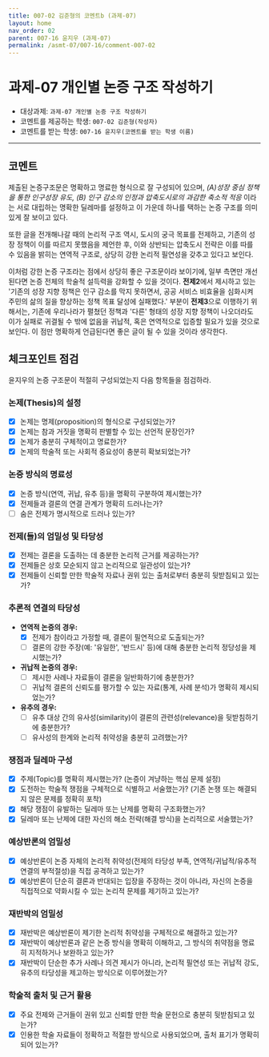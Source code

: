 ```yaml
---
title: 007-02 김준형의 코멘트b (과제-07) 
layout: home
nav_order: 02
parent: 007-16 윤지우 (과제-07)
permalink: /asmt-07/007-16/comment-007-02
---
```


# 과제-07 개인별 논증 구조 작성하기

- 대상과제: `과제-07 개인별 논증 구조 작성하기`
- 코멘트를 제공하는 학생: `007-02 김준형(작성자)` 
- 코멘트를 받는 학생: `007-16 윤지우(코멘트를 받는 학생 이름)` 

---

## 코멘트

제출된 논증구조문은 명확하고 명료한 형식으로 잘 구성되어 있으며, *(A)성장 중심 정책을 통한 인구성장 유도, (B) 인구 감소의 인정과 압축도시로의 과감한 축소적 적응* 이라는 서로 대립하는 명확한 딜레마를 설정하고 이 가운데 하나를 택하는 논증 구조를 의미있게 잘 보이고 있다. 

또한 글을 전개해나갈 때의 논리적 구조 역시, 도시의 궁극 목표를 전제하고, 기존의 성장 정책이 이를 따르지 못했음을 제언한 후, 이와 상반되는 압축도시 전략은 이를 따를 수 있음을 밝히는 연역적 구조로, 상당히 강한 논리적 필연성을 갖추고 있다고 보인다. 

이처럼 강한 논증 구조라는 점에서 상당히 좋은 구조문이라 보이기에, 일부 측면만 개선된다면 논증 전체의 학술적 설득력을 강화할 수 있을 것이다. **전제2**에서 제시하고 있는 '기존의 성장 지향 정책은 인구 감소를 막지 못하면서, 공공 서비스 비효율을 심화시켜 주민의 삶의 질을 향상하는 정책 목표 달성에 실패했다.' 부분이 **전제3**으로 이행하기 위해서는, 기존에 우리나라가 펼쳤던 정책과 '다른' 형태의 성장 지향 정책이 나오더라도 이가 실패로 귀결될 수 밖에 없음을 귀납적, 혹은 연역적으로 입증할 필요가 있을 것으로 보인다. 이 점만 명확하게 언급된다면 좋은 글이 될 수 있을 것이라 생각한다. 

## 체크포인트 점검

윤지우의 논증 구조문이 적절히 구성되었는지 다음 항목들을 점검하라.

### **논제(Thesis)의 설정**
- [x] 논제는 명제(proposition)의 형식으로 구성되었는가?
- [x] 논제는 참과 거짓을 명확히 판별할 수 있는 선언적 문장인가?
- [x] 논제가 충분히 구체적이고 명료한가?
- [x] 논제의 학술적 또는 사회적 중요성이 충분히 확보되었는가?

### **논증 방식의 명료성**
- [x] 논증 방식(연역, 귀납, 유추 등)을 명확히 구분하여 제시했는가?
- [x] 전제들과 결론의 연결 관계가 명확히 드러나는가?
- [ ] 숨은 전제가 명시적으로 드러나 있는가?

### **전제(들)의 엄밀성 및 타당성**
- [x] 전제는 결론을 도출하는 데 충분한 논리적 근거를 제공하는가?
- [x] 전제들은 상호 모순되지 않고 논리적으로 일관성이 있는가?
- [x] 전제들이 신뢰할 만한 학술적 자료나 권위 있는 출처로부터 충분히 뒷받침되고 있는가?

### **추론적 연결의 타당성**
- **연역적 논증의 경우:**
  - [x] 전제가 참이라고 가정할 때, 결론이 필연적으로 도출되는가?
  - [ ] 결론의 강한 주장(예: '유일한', '반드시' 등)에 대해 충분한 논리적 정당성을 제시했는가?

- **귀납적 논증의 경우:**
  - [ ] 제시한 사례나 자료들이 결론을 일반화하기에 충분한가?
  - [ ] 귀납적 결론의 신뢰도를 평가할 수 있는 자료(통계, 사례 분석)가 명확히 제시되었는가?

- **유추의 경우:**
  - [ ] 유추 대상 간의 유사성(similarity)이 결론의 관련성(relevance)을 뒷받침하기에 충분한가?
  - [ ] 유사성의 한계와 논리적 취약성을 충분히 고려했는가?

### **쟁점과 딜레마 구성**
- [x] 주제(Topic)를 명확히 제시했는가? (논증이 겨냥하는 핵심 문제 설정)
- [x] 도전하는 학술적 쟁점을 구체적으로 식별하고 서술했는가? (기존 논쟁 또는 해결되지 않은 문제를 정확히 포착)
- [x] 해당 쟁점이 유발하는 딜레마 또는 난제를 명확히 구조화했는가?
- [x] 딜레마 또는 난제에 대한 자신의 해소 전략(해결 방식)을 논리적으로 서술했는가?

### **예상반론의 엄밀성**
- [x] 예상반론이 논증 자체의 논리적 취약성(전제의 타당성 부족, 연역적/귀납적/유추적 연결의 부적절성)을 직접 공격하고 있는가?
- [x] 예상반론이 단순히 결론과 반대되는 입장을 주장하는 것이 아니라, 자신의 논증을 직접적으로 약화시킬 수 있는 논리적 문제를 제기하고 있는가?

### **재반박의 엄밀성**
- [x] 재반박은 예상반론이 제기한 논리적 취약성을 구체적으로 해결하고 있는가?
- [x] 재반박이 예상반론과 같은 논증 방식을 명확히 이해하고, 그 방식의 취약점을 명료히 지적하거나 보완하고 있는가?
- [x] 재반박이 단순한 추가 사례나 의견 제시가 아니라, 논리적 필연성 또는 귀납적 강도, 유추의 타당성을 제고하는 방식으로 이루어졌는가?

### **학술적 출처 및 근거 활용**
- [x] 주요 전제와 근거들이 권위 있고 신뢰할 만한 학술 문헌으로 충분히 뒷받침되고 있는가?
- [x] 인용한 학술 자료들이 정확하고 적절한 방식으로 사용되었으며, 출처 표기가 명확히 되어 있는가?
